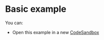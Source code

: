 # Basic example

You can:

- Open this example in a new [CodeSandbox]

[codesandbox]: https://codesandbox.io/s/github/sahabpardaz/ctablex/tree/master/examples/basic?file=/src/BasicTable.tsx
